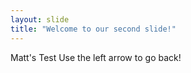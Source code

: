 ```yaml
---
layout: slide
title: "Welcome to our second slide!"
---
```

Matt's Test
Use the left arrow to go back!
